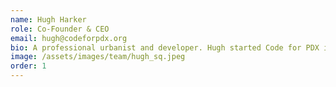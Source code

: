 ```yaml
---
name: Hugh Harker
role: Co-Founder & CEO
email: hugh@codeforpdx.org
bio: A professional urbanist and developer. Hugh started Code for PDX in May of 2018. He comes from Cumberland, RI by way of Athens, GA.
image: /assets/images/team/hugh_sq.jpeg
order: 1
---
```

